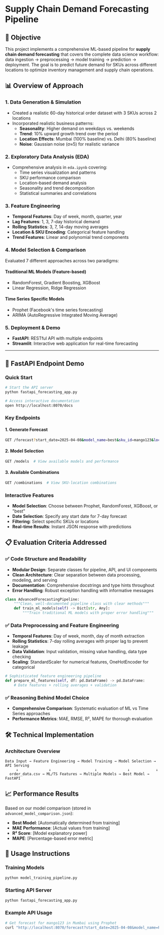 
# Supply Chain Demand Forecasting Pipeline

## 🎯 Objective
This project implements a comprehensive ML-based pipeline for **supply chain demand forecasting** that covers the complete data science workflow: data ingestion → preprocessing → model training → prediction → deployment. The goal is to predict future demand for SKUs across different locations to optimize inventory management and supply chain operations.

## 📊 Overview of Approach

### 1. **Data Generation & Simulation**
- Created a realistic 60-day historical order dataset with 3 SKUs across 2 locations
- Incorporated realistic business patterns:
  - **Seasonality**: Higher demand on weekdays vs. weekends
  - **Trend**: 10% upward growth trend over the period
  - **Location Effects**: Mumbai (100% baseline) vs. Delhi (80% baseline)
  - **Noise**: Gaussian noise (σ≈5) for realistic variance

### 2. **Exploratory Data Analysis (EDA)**
- Comprehensive analysis in `eda.ipynb` covering:
  - Time series visualization and patterns
  - SKU performance comparison
  - Location-based demand analysis
  - Seasonality and trend decomposition
  - Statistical summaries and correlations

### 3. **Feature Engineering**
- **Temporal Features**: Day of week, month, quarter, year
- **Lag Features**: 1, 3, 7-day historical demand
- **Rolling Statistics**: 3, 7, 14-day moving averages
- **Location & SKU Encoding**: Categorical feature handling
- **Trend Features**: Linear and polynomial trend components

### 4. **Model Selection & Comparison**
Evaluated 7 different approaches across two paradigms:

#### **Traditional ML Models (Feature-based)**
- RandomForest, Gradient Boosting, XGBoost
- Linear Regression, Ridge Regression

#### **Time Series Specific Models**
- Prophet (Facebook's time series forecasting)
- ARIMA (AutoRegressive Integrated Moving Average)

### 5. **Deployment & Demo**
- **FastAPI**: RESTful API with multiple endpoints
- **Streamlit**: Interactive web application for real-time forecasting

---



## 🚀 FastAPI Endpoint Demo

### **Quick Start**
```bash
# Start the API server
python fastapi_forecasting_app.py

# Access interactive documentation
open http://localhost:8070/docs
```

### **Key Endpoints**

#### **1. Generate Forecast**
```bash
GET /forecast?start_date=2025-04-08&model_name=best&sku_id=mango123&location=Mumbai
```

#### **2. Model Selection**
```bash
GET /models  # View available models and performance
```

#### **3. Available Combinations**
```bash
GET /combinations  # View SKU-location combinations
```

### **Interactive Features**
- **Model Selection**: Choose between Prophet, RandomForest, XGBoost, or "best"
- **Date Selection**: Specify any start date for 7-day forecast
- **Filtering**: Select specific SKUs or locations
- **Real-time Results**: Instant JSON response with predictions

## 📋 Evaluation Criteria Addressed

### ✅ **Code Structure and Readability**
- **Modular Design**: Separate classes for pipeline, API, and UI components
- **Clean Architecture**: Clear separation between data processing, modeling, and serving
- **Documentation**: Comprehensive docstrings and type hints throughout
- **Error Handling**: Robust exception handling with informative messages

```python
class AdvancedForecastingPipeline:
    """Clean, well-documented pipeline class with clear methods"""
    def train_ml_models(self) -> Dict[str, Any]:
        """Train traditional ML models with proper error handling"""
```

### ✅ **Data Preprocessing and Feature Engineering**
- **Temporal Features**: Day of week, month, day of month extraction
- **Rolling Statistics**: 7-day rolling averages with proper lag to prevent leakage
- **Data Validation**: Input validation, missing value handling, data type checking
- **Scaling**: StandardScaler for numerical features, OneHotEncoder for categorical

```python
# Sophisticated feature engineering pipeline
def prepare_ml_features(self, df: pd.DataFrame) -> pd.DataFrame:
    # Date features + rolling averages + validation
```

### ✅ **Reasoning Behind Model Choice**
- **Comprehensive Comparison**: Systematic evaluation of ML vs Time Series approaches
- **Performance Metrics**: MAE, RMSE, R², MAPE for thorough evaluation


## 🛠️ Technical Implementation

### **Architecture Overview**
```
Data Input → Feature Engineering → Model Training → Model Selection → API Serving
     ↓              ↓                    ↓              ↓            ↓
  order_data.csv → ML/TS Features → Multiple Models → Best Model → FastAPI
```

## 📈 Performance Results

Based on our model comparison (stored in `advanced_model_comparison.json`):

- **Best Model**: [Automatically determined from training]
- **MAE Performance**: [Actual values from training]
- **R² Score**: [Model explanatory power]
- **MAPE**: [Percentage-based error metric]

## 🔄 Usage Instructions

### **Training Models**
```bash
python model_training_pipeline.py
```

### **Starting API Server**
```bash
python fastapi_forecasting_app.py
```

### **Example API Usage**
```bash
# Get forecast for mango123 in Mumbai using Prophet
curl "http://localhost:8070/forecast?start_date=2025-04-08&model_name=Prophet&sku_id=mango123&location=Mumbai"
```

